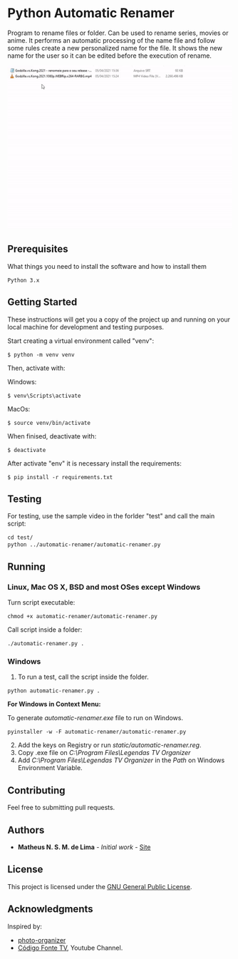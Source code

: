 # Python Automatic Renamer

Program to rename files or folder. Can be used to rename series, movies or anime. It performs an automatic processing of the name file and follow some rules create a new personalized name for the file. It shows the new name for the user so it can be edited before the execution of rename.

![Python Automatic Renamer](static/sample.gif)

## Prerequisites

What things you need to install the software and how to install them

```
Python 3.x
```

## Getting Started

These instructions will get you a copy of the project up and running on your local machine for development and testing purposes.

Start creating a virtual environment called "venv":

```
$ python -m venv venv
```

Then, activate with:

Windows:

```
$ venv\Scripts\activate
```

MacOs:

```
$ source venv/bin/activate
```

When finised, deactivate with:

```
$ deactivate
```

After activate "env" it is necessary install the requirements:

```
$ pip install -r requirements.txt
```

## Testing

For testing, use the sample video in the forlder "test" and call the main script:
```
cd test/
python ../automatic-renamer/automatic-renamer.py
```

## Running

### Linux, Mac OS X, BSD and most OSes except Windows
Turn script executable:

```
chmod +x automatic-renamer/automatic-renamer.py
```

Call script inside a folder:

```
./automatic-renamer.py .
```

### Windows

1. To run a test, call the script inside the folder.

```
python automatic-renamer.py .
```

**For Windows in Context Menu:**

To generate *automatic-renamer.exe* file to run on Windows.

```
pyinstaller -w -F automatic-renamer/automatic-renamer.py
```

2. Add the keys on Registry or run *static/automatic-renamer.reg*.
3. Copy .exe file on *C:\Program Files\Legendas TV Organizer*
4. Add *C:\Program Files\Legendas TV Organizer* in the *Path* on Windows Environment Variable.

## Contributing

Feel free to submitting pull requests.

## Authors

* **Matheus N. S. M. de Lima** - *Initial work* - [Site](https://imanasomali.vercel.app)


## License

This project is licensed under the [GNU General Public License](https://opensource.org/licenses/GPL-3.0).

## Acknowledgments

Inspired by:

* [photo-organizer](https://github.com/gabrielfroes/photo-organizer)
* [Código Fonte TV](https://www.youtube.com/codigofontetv), Youtube Channel.